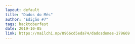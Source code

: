 ```yaml
---
layout: default
title: "Dados do Mês"
author: "Edição #7"
tags: hacktoberfest
date: 2019-10-05
link: https://mailchi.mp/8966cd5eda74/dadosdomes-279669
---
```


